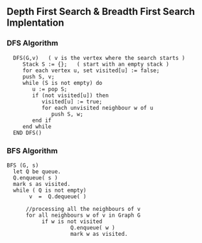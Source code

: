 ## Depth First Search & Breadth First Search Implentation

### DFS Algorithm

      DFS(G,v)   ( v is the vertex where the search starts )
         Stack S := {};   ( start with an empty stack )
         for each vertex u, set visited[u] := false;
         push S, v;
         while (S is not empty) do
            u := pop S;
            if (not visited[u]) then
               visited[u] := true;
               for each unvisited neighbour w of u
                  push S, w;
            end if
         end while
      END DFS()
            
### BFS Algorithm

    BFS (G, s)
      let Q be queue.
      Q.enqueue( s ) 
      mark s as visited.
      while ( Q is not empty)
           v  =  Q.dequeue( )

          //processing all the neighbours of v  
          for all neighbours w of v in Graph G
               if w is not visited 
                        Q.enqueue( w )         
                        mark w as visited.
